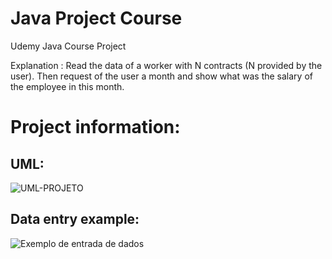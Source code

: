 # Java Project Course
Udemy Java Course Project


Explanation :
Read the data of a worker with N contracts (N provided by the user). Then request
of the user a month and show what was the salary of the employee in this month.



# Project information:

## UML:
![UML-PROJETO](https://user-images.githubusercontent.com/111204834/207961276-36e615e2-82ea-41fb-bd27-1214da462d03.png)

## Data entry example:
![Exemplo de entrada de dados](https://user-images.githubusercontent.com/111204834/207961357-0a7b159c-7875-41e8-b644-b6fe1df65161.png)
